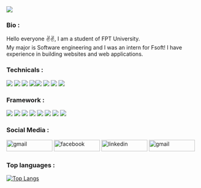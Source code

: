 
<div>
<img src="https://images.unsplash.com/photo-1528463080017-2a21334d00e7?ixlib=rb-1.2.1&ixid=MnwxMjA3fDB8MHxwaG90by1wYWdlfHx8fGVufDB8fHx8&auto=format&fit=crop&w=1470&q=80" witdh="100%">
</div>

### Bio : 
<p >Hello everyone ✌✌, I am a student of FPT University. <br>
My major is Software engineering and I was an intern for Fsoft! I have experience in building websites and web applications. 
</p>



### Technicals :
<img src="https://img.shields.io/badge/HTML5-E34F26?style=for-the-badge&logo=html5&logoColor=white"> <img src="https://img.shields.io/badge/CSS3-1572B6?style=for-the-badge&logo=css3&logoColor=white"> <img src="https://img.shields.io/badge/Sass-CC6699?style=for-the-badge&logo=sass&logoColor=white"> <img src="https://img.shields.io/badge/TypeScript-007ACC?style=for-the-badge&logo=typescript&logoColor=whiteV"><img src="https://img.shields.io/badge/JavaScript-323330?style=for-the-badge&logo=javascript&logoColor=F7DF1E">  <img src="https://img.shields.io/badge/Python-14354C?style=for-the-badge&logo=python&logoColor=white"> <img src="https://img.shields.io/badge/Java-ED8B00?style=for-the-badge&logo=java&logoColor=white"> <img src="https://img.shields.io/badge/C-00599C?style=for-the-badge&logo=c&logoColor=white"> 


### Framework :
<img src="https://img.shields.io/badge/Angular-DD0031?style=for-the-badge&logo=angular&logoColor=white"> <img src="https://img.shields.io/badge/React-20232A?style=for-the-badge&logo=react&logoColor=61DAFB"> <img src="https://img.shields.io/badge/Bootstrap-563D7C?style=for-the-badge&logo=bootstrap&logoColor=white">
<img src="https://img.shields.io/badge/Next-black?style=for-the-badge&logo=next.js&logoColor=white"> <img src="https://img.shields.io/badge/JWT-black?style=for-the-badge&logo=JSON%20web%20tokens"> <img src="https://img.shields.io/badge/tailwindcss-%2338B2AC.svg?style=for-the-badge&logo=tailwind-css&logoColor=white"> <img src="https://img.shields.io/badge/chakra-%234ED1C5.svg?style=for-the-badge&logo=chakraui&logoColor=white"> <img src="https://img.shields.io/badge/node.js-6DA55F?style=for-the-badge&logo=node.js&logoColor=white">





### Social Media : 

<a href="mailto:duclee025@gmail.com"   target="_blank"><img src="https://img.shields.io/badge/Gmail-D14836?style=for-the-badge&logo=gmail&logoColor=white" alt="gmail" width="120" height="30"></a>
<a href="https://www.facebook.com/duclee2509"   target="_blank"><img src="https://img.shields.io/badge/Facebook-1877F2?style=for-the-badge&logo=facebook&logoColor=white" alt="facebook" width="120" height="30"></a>
<a href="https://www.linkedin.com/in/duc-tran-4536251a4/"   target="_blank"><img src="https://img.shields.io/badge/LinkedIn-0077B5?style=for-the-badge&logo=linkedin&logoColor=white" alt="linkedin" width="120" height="30"></a>
<a href="https://www.instagram.com/_bean25.9_/"   target="_blank"><img src="https://img.shields.io/badge/Instagram-E4405F?style=for-the-badge&logo=instagram&logoColor=white" alt="gmail" width="120" height="30"></a>

### Top languages : 


[![Top Langs](https://github-readme-stats.vercel.app/api/top-langs/?username=ducyt2509&layout=compact)](https://github.com/ducyt2509/github-readme-stats)
